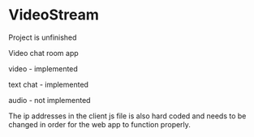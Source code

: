 # VideoStream

Project is unfinished

Video chat room app

video - implemented

text chat - implemented

audio - not implemented

The ip addresses in the client js file is also hard coded and needs to be changed in order for the web app to function properly.

